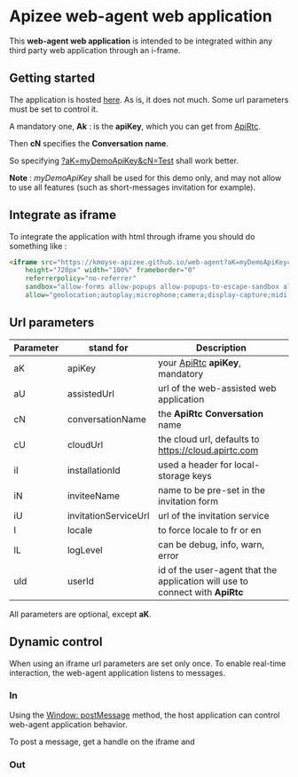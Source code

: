# Apizee web-agent web application

This **web-agent web application** is intended to be integrated within any third party web application through an i-frame.

## Getting started

The application is hosted [here](https://kmoyse-apizee.github.io/web-agent/). As is, it does not much. Some url parameters must be set to control it.

A mandatory one, **Ak** : is the **apiKey**, which you can get from [ApiRtc](https://apirtc.com).

Then **cN** specifies the **Conversation** **name**.

So specifying [?aK=myDemoApiKey&cN=Test](https://kmoyse-apizee.github.io/web-agent?aK=myDemoApiKey&cN=Test) shall work better.

**Note** : *myDemoApiKey* shall be used for this demo only, and may not allow to use all features (such as short-messages invitation for example).

## Integrate as iframe

To integrate the application with html through iframe you should do something like :

```html
<iframe src="https://kmoyse-apizee.github.io/web-agent?aK=myDemoApiKeycN=Test"
    height="720px" width="100%" frameborder="0"
    referrerpolicy="no-referrer"
    sandbox="allow-forms allow-popups allow-popups-to-escape-sandbox allow-scripts allow-same-origin allow-downloads"
    allow="geolocation;autoplay;microphone;camera;display-capture;midi;encrypted-media;clipboard-write;"></iframe>
```

## Url parameters

| Parameter | stand for            | Description                                                                |
| --------- | -------------------- | -------------------------------------------------------------------------- |
| aK        | apiKey               | your [ApiRtc](https://apirtc.com) **apiKey**, mandatory                    |
| aU        | assistedUrl          | url of the web-assisted web application                                    |
| cN        | conversationName     | the **ApiRtc** **Conversation** name                                       |
| cU        | cloudUrl             | the cloud url, defaults to https://cloud.apirtc.com                        |
| iI        | installationId       | used a header for local-storage keys                                       |
| iN        | inviteeName          | name to be pre-set in the invitation form                                  |
| iU        | invitationServiceUrl | url of the invitation service                                              |
| l         | locale               | to force locale to fr or en                                                |
| lL        | logLevel             | can be debug, info, warn, error                                            |
| uId       | userId               | id of the user-agent that the application will use to connect with **ApiRtc** |

All parameters are optional, except **aK**.

## Dynamic control

When using an iframe url parameters are set only once. To enable real-time interaction, the web-agent application listens to messages.

### In

Using the [Window: postMessage](https://developer.mozilla.org/en-US/docs/Web/API/Window/postMessage) method, the host application can control web-agent application behavior.

To post a message, get a handle on the iframe and 

### Out

